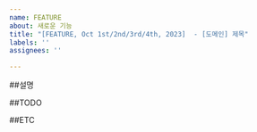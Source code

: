 ```yaml
---
name: FEATURE
about: 새로운 기능
title: "[FEATURE, Oct 1st/2nd/3rd/4th, 2023]  - [도메인] 제목"
labels: ''
assignees: ''

---
```


##설명

##TODO

##ETC
